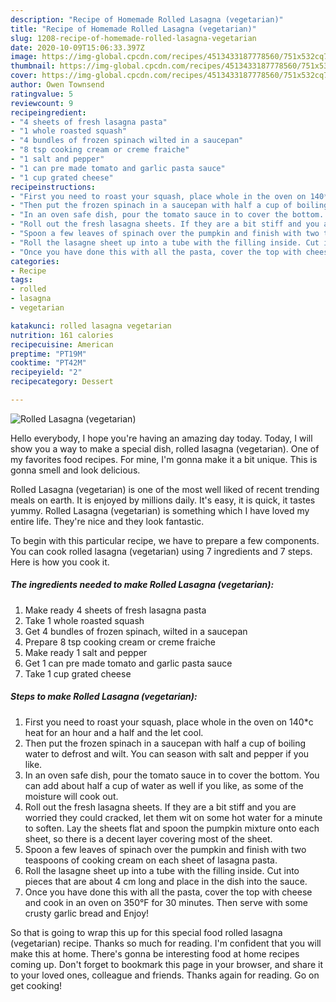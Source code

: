 ```yaml
---
description: "Recipe of Homemade Rolled Lasagna (vegetarian)"
title: "Recipe of Homemade Rolled Lasagna (vegetarian)"
slug: 1208-recipe-of-homemade-rolled-lasagna-vegetarian
date: 2020-10-09T15:06:33.397Z
image: https://img-global.cpcdn.com/recipes/4513433187778560/751x532cq70/rolled-lasagna-vegetarian-recipe-main-photo.jpg
thumbnail: https://img-global.cpcdn.com/recipes/4513433187778560/751x532cq70/rolled-lasagna-vegetarian-recipe-main-photo.jpg
cover: https://img-global.cpcdn.com/recipes/4513433187778560/751x532cq70/rolled-lasagna-vegetarian-recipe-main-photo.jpg
author: Owen Townsend
ratingvalue: 5
reviewcount: 9
recipeingredient:
- "4 sheets of fresh lasagna pasta"
- "1 whole roasted squash"
- "4 bundles of frozen spinach wilted in a saucepan"
- "8 tsp cooking cream or creme fraiche"
- "1 salt and pepper"
- "1 can pre made tomato and garlic pasta sauce"
- "1 cup grated cheese"
recipeinstructions:
- "First you need to roast your squash, place whole in the oven on 140*c heat for an hour and a half and the  let cool."
- "Then put the frozen spinach in a saucepan with half a cup of boiling water to defrost and wilt. You can season with salt and pepper if you like."
- "In an oven safe dish, pour the tomato sauce in to cover the bottom. You can add about half a cup of water as well if you like, as some of the moisture will cook out."
- "Roll out the fresh lasagna sheets. If they are a bit stiff and you are worried they could cracked, let them wit on some hot water for a minute to soften. Lay the sheets flat and spoon the pumpkin mixture onto each sheet, so there is a decent layer covering most of the sheet."
- "Spoon a few leaves of spinach over the pumpkin and finish with two teaspoons of cooking cream on each sheet of lasagna pasta."
- "Roll the lasagne sheet up into a tube with the filling inside. Cut into pieces that are about 4 cm long and place in the dish into the sauce."
- "Once you have done this with all the pasta, cover the top with cheese and cook in an oven on 350°F for 30 minutes. Then serve with some crusty garlic bread and Enjoy!"
categories:
- Recipe
tags:
- rolled
- lasagna
- vegetarian

katakunci: rolled lasagna vegetarian 
nutrition: 161 calories
recipecuisine: American
preptime: "PT19M"
cooktime: "PT42M"
recipeyield: "2"
recipecategory: Dessert

---
```



![Rolled Lasagna (vegetarian)](https://img-global.cpcdn.com/recipes/4513433187778560/751x532cq70/rolled-lasagna-vegetarian-recipe-main-photo.jpg)

Hello everybody, I hope you're having an amazing day today. Today, I will show you a way to make a special dish, rolled lasagna (vegetarian). One of my favorites food recipes. For mine, I'm gonna make it a bit unique. This is gonna smell and look delicious.



Rolled Lasagna (vegetarian) is one of the most well liked of recent trending meals on earth. It is enjoyed by millions daily. It's easy, it is quick, it tastes yummy. Rolled Lasagna (vegetarian) is something which I have loved my entire life. They're nice and they look fantastic.


To begin with this particular recipe, we have to prepare a few components. You can cook rolled lasagna (vegetarian) using 7 ingredients and 7 steps. Here is how you cook it.

<!--inarticleads1-->

##### The ingredients needed to make Rolled Lasagna (vegetarian):

1. Make ready 4 sheets of fresh lasagna pasta
1. Take 1 whole roasted squash
1. Get 4 bundles of frozen spinach, wilted in a saucepan
1. Prepare 8 tsp cooking cream or creme fraiche
1. Make ready 1 salt and pepper
1. Get 1 can pre made tomato and garlic pasta sauce
1. Take 1 cup grated cheese




<!--inarticleads2-->

##### Steps to make Rolled Lasagna (vegetarian):

1. First you need to roast your squash, place whole in the oven on 140*c heat for an hour and a half and the  let cool.
1. Then put the frozen spinach in a saucepan with half a cup of boiling water to defrost and wilt. You can season with salt and pepper if you like.
1. In an oven safe dish, pour the tomato sauce in to cover the bottom. You can add about half a cup of water as well if you like, as some of the moisture will cook out.
1. Roll out the fresh lasagna sheets. If they are a bit stiff and you are worried they could cracked, let them wit on some hot water for a minute to soften. Lay the sheets flat and spoon the pumpkin mixture onto each sheet, so there is a decent layer covering most of the sheet.
1. Spoon a few leaves of spinach over the pumpkin and finish with two teaspoons of cooking cream on each sheet of lasagna pasta.
1. Roll the lasagne sheet up into a tube with the filling inside. Cut into pieces that are about 4 cm long and place in the dish into the sauce.
1. Once you have done this with all the pasta, cover the top with cheese and cook in an oven on 350°F for 30 minutes. Then serve with some crusty garlic bread and Enjoy!




So that is going to wrap this up for this special food rolled lasagna (vegetarian) recipe. Thanks so much for reading. I'm confident that you will make this at home. There's gonna be interesting food at home recipes coming up. Don't forget to bookmark this page in your browser, and share it to your loved ones, colleague and friends. Thanks again for reading. Go on get cooking!
